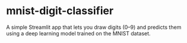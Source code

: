 # mnist-digit-classifier
A simple Streamlit app that lets you draw digits (0–9) and predicts them using a deep learning model trained on the MNIST dataset.
